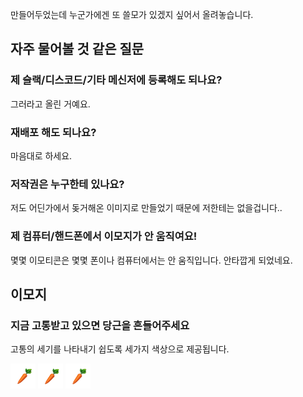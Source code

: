 만들어두었는데 누군가에겐 또 쓸모가 있겠지 싶어서 올려놓습니다.

## 자주 물어볼 것 같은 질문

### 제 슬랙/디스코드/기타 메신저에 등록해도 되나요?

그러라고 올린 거예요.

### 재배포 해도 되나요?

마음대로 하세요.

### 저작권은 누구한테 있나요?

저도 어딘가에서 돚거해온 이미지로 만들었기 때문에 저한테는 없을겁니다..

### 제 컴퓨터/핸드폰에서 이모지가 안 움직여요!

몇몇 이모티콘은 몇몇 폰이나 컴퓨터에서는 안 움직입니다. 안타깝게 되었네요.

## 이모지

### 지금 고통받고 있으면 당근을 흔들어주세요

고통의 세기를 나타내기 쉽도록 세가지 색상으로 제공됩니다.

<img src="images/carrotshake.png" alt=":carrotshake:" width="40px"/> <img src="images/fastercarrotshake.png" alt=":fastercarrotshake:" width="40px"/> <img src="images/ultrafastcarrotshake.png" alt=":ultrafastcarrotshake:" width="40px"/>



